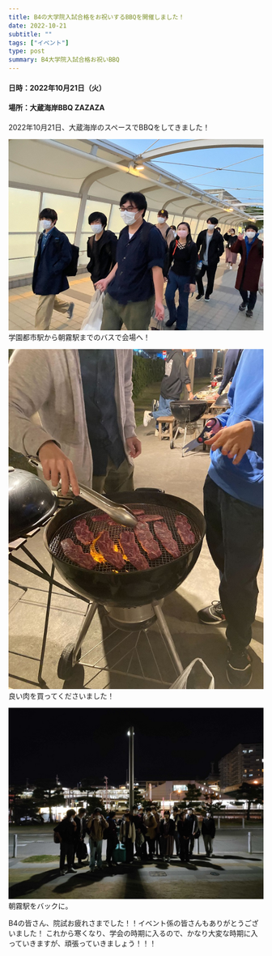 ```yaml
---
title: B4の大学院入試合格をお祝いするBBQを開催しました！
date: 2022-10-21
subtitle: ""
tags: ["イベント"]
type: post
summary: B4大学院入試合格お祝いBBQ
---
```


#### 日時：2022年10月21日（火）
#### 場所：大蔵海岸BBQ ZAZAZA

2022年10月21日、大蔵海岸のスペースでBBQをしてきました！

![](picture1.jpg)
学園都市駅から朝霧駅までのバスで会場へ！

![](picture2.jpg)
良い肉を買ってくださいました！

![](picture3.jpg)
朝霧駅をバックに。

B4の皆さん、院試お疲れさまでした！！イベント係の皆さんもありがとうございました！
これから寒くなり、学会の時期に入るので、かなり大変な時期に入っていきますが、頑張っていきましょう！！！






<!-- 1. 論文採録バージョン -->
<!-- [第一著者]さんの論文が「[学会フルネーム]」に採録されました。 -->

<!-- [公式Webページ](学会公式ページTopのURL) -->


<!-- 書誌情報。書式はPublicationsを参考。変にコードブロックとかで囲まなくてOK -->


<!-- [年月日]に発表予定 -->



<!-- 2. 論文発表済みバージョン -->
<!-- [第一著者]さんが「[学会フルネーム]」で発表しました。 -->

<!-- [公式Webページ](学会公式ページTopのURL) -->


<!-- 書誌情報。書式はPublicationsを参考。変にコードブロックとかで囲まなくてOK -->


<!-- 3. 論文受賞バージョン -->
<!-- [第一著者]さんの論文が「[学会フルネーム]」で「[受賞名]」を受賞しました -->

<!-- [公式Webページ](学会公式ページTopのURL) -->


<!-- 書誌情報。書式はPublicationsを参考。変にコードブロックとかで囲まなくてOK -->

<!-- 同学会複数名の場合は並べて良い感じにして -->